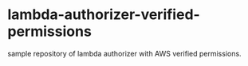 # lambda-authorizer-verified-permissions
sample repository of lambda authorizer with AWS verified permissions.
